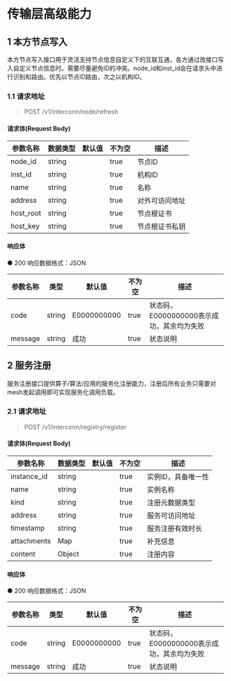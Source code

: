 # 传输层高级能力

## 1 本方节点写入

本方节点写入接口用于灵活支持节点信息自定义下的互联互通，各方通过改接口写入自定义节点信息时。需要尽量避免ID的冲突。node_id和inst_id会在请求头中进行识别和路由。优先以节点ID路由，次之以机构ID。

### 1.1	请求地址

> POST /v1/interconn/node/refresh

#### 请求体(Request Body)

| 参数名称      | 数据类型   | 默认值 | 不为空  | 描述      |
|-----------|--------|-----|------|---------|
| node_id   | string |     | true | 节点ID    |
| inst_id   | string |     | true | 机构ID    |
| name      | string |     | true | 名称      |
| address   | string |     | true | 对外可访问地址 |
| host_root | string |     | true | 节点根证书   |
| host_key  | string |     | true | 节点根证书私钥 |

#### 响应体

● 200 响应数据格式：JSON

| 参数名称    | 类型     | 默认值         | 不为空  | 描述                         |
|---------|--------|-------------|------|----------------------------|
| code    | string | E0000000000 | true | 状态码，E0000000000表示成功，其余均为失败 |
| message | string | 成功          | true | 状态说明                       |

## 2 服务注册

服务注册接口提供算子/算法/应用的服务化注册能力，注册后所有业务只需要对mesh发起调用即可实现服务化调用负载。

### 2.1	请求地址

> POST /v1/interconn/registry/register

#### 请求体(Request Body)

| 参数名称        | 数据类型   | 默认值 | 不为空  | 描述         |
|-------------|--------|-----|------|------------|
| instance_id | string |     | true | 实例ID，具备唯一性 |
| name        | string |     | true | 实例名称       |
| kind        | string |     | true | 注册元数据类型    |
| address     | string |     | true | 服务可访问地址    |
| timestamp   | string |     | true | 服务注册有效时长   |
| attachments | Map    |     | true | 补充信息       |
| content     | Object |     | true | 注册内容       |

#### 响应体

● 200 响应数据格式：JSON

| 参数名称    | 类型     | 默认值         | 不为空  | 描述                         |
|---------|--------|-------------|------|----------------------------|
| code    | string | E0000000000 | true | 状态码，E0000000000表示成功，其余均为失败 |
| message | string | 成功          | true | 状态说明                       |
